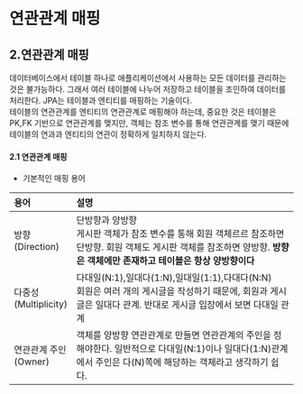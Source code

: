 연관관계 매핑
============
2.연관관계 매핑
---------------
데이터베이스에서 테이블 하나로 애플리케이션에서 사용하는 모든 데이터를 관리하는것은 불가능하다. 그래서 여러 테이블에 나누어 저장하고 테이블을 조인하여 데이터를 처리한다. JPA는 테이블과 엔티티를 매핑하는 기술이다.<br>
테이블의 연관관계를 엔티티의 연관관계로 매핑해야 하는데, 중요한 것은 테이블은 PK,FK 기반으로 연관관계를 맺지만, 객체는 참조 변수를 통해 연관관계를 맺기 때문에 테이블의 연과과 엔티티의 연관이 정확하게 일치하지 않는다.

#### 2.1 연관관계 매핑
* 기본적인 매핑 용어

|용어|설명|
|:--|:---|
|방향<br>(Direction)|단방향과 양방향<br>게시판 객체가 참조 변수를 통해 회원 객체르르 참조하면 단방향. 회원 객체도 게시판 객체를 참조하면 양방향. **방향은 객체에만 존재하고 테이블은 항상 양방향이다**|
|다중성<br>(Multiplicity)|다대일(N:1),일대다(1:N),일대일(1:1),다대다(N:N)<br>회원은 여러 개의 게시글을 작성하기 때문에, 회원과 게시글은 일대다 관계. 반대로 게시글 입장에서 보면 다대일 관계|
|연관관계 주인<br>(Owner)|객체를 양방향 연관관계로 만들면 연관관계의 주인을 정해야한다. 일반적으로 다대일(N:1)이나 일대다(1:N)관계에서 주인은 다(N)쪽에 해당하는 객체라고 생각하기 쉽다.

